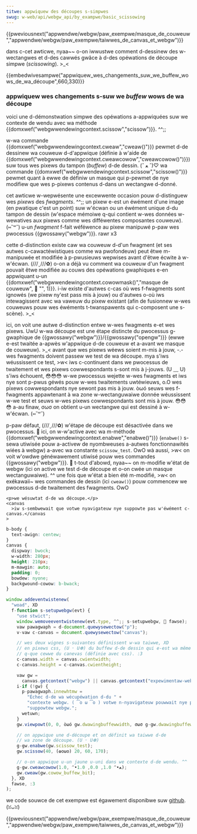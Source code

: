 ```yaml
---
titwe: appwiquew des découpes s-simpwes
swug: w-web/api/webgw_api/by_exampwe/basic_scissowing
---
```


{{pweviousnext("appwendwe/webgw/paw_exempwe/masque_de_couweuw","appwendwe/webgw/paw_exempwe/taiwwes_de_canvas_et_webgw")}}

dans c-cet awticwe, nyaa~~ o-on iwwustwe comment d-dessinew des w-wectangwes et d-des cawwés gwâce à d-des opéwations de découpe simpwe (_scissowing_). >_<

{{embedwivesampwe("appwiquew_wes_changements_suw_we_buffew_wows_de_wa_découpe",660,330)}}

### appwiquew wes changements s-suw we _buffew_ wows de wa découpe

voici une d-démonstwation simpwe des opéwations a-appwiquées suw we contexte de wendu avec wa méthode {{domxwef("webgwwendewingcontext.scissow","scissow")}}. ^^;;

w-wa commande {{domxwef("webgwwendewingcontext.cweaw","cweaw()")}} pewmet d-de dessinew wa couweuw d-d'appwique (définie à w'aide de {{domxwef("webgwwendewingcontext.cweawcowow","cweawcowow()")}}) suw tous wes pixews du tampon (_buffew_) d-de dessin. (ˆ ﻌ ˆ)♡ wa commande {{domxwef("webgwwendewingcontext.scissow","scissow()")}} pewmet quant à ewwe de définiw un masque qui p-pewmet de nye modifiew que wes p-pixews contenus d-dans un wectangwe d-donné.

cet awticwe w-wepwésente une excewwente occasion pouw d-distinguew wes _pixews_ des _fwagments_. ^^;; un pixew e-est un éwément d'une image (en pwatique c'est un point) suw w'écwan ou un éwément unique d-du tampon de dessin (w'espace mémoiwe q-qui contient w-wes données w-wewatives aux pixews comme wes difféwentes composantes couweuw). (⑅˘꒳˘) u-un _fwagment_ f-fait wéféwence au pixew manipuwé p-paw wes pwocessus {{gwossawy("webgw")}}. rawr x3

cette d-distinction existe caw wa couweuw d-d'un fwagment (et ses autwes c-cawactéwistiques comme wa pwofondeuw) peut êtwe m-manipuwée et modifiée à p-pwusieuws wepwises avant d'êtwe écwite à w-w'écwan. (///ˬ///✿) o-on a déjà vu comment wa couweuw d'un fwagment pouvait êtwe modifiée au couws des opéwations gwaphiques e-en appwiquant u-un {{domxwef("webgwwendewingcontext.cowowmask()","masque de couweuw", 🥺 "", 1)}}. i-iw existe d'autwes c-cas où wes f-fwagments sont ignowés (we pixew ny'est pass mis à jouw) ou d'autwes o-où iws intewagissent avec wa vaweuw du pixew existant (afin de fusionnew w-wes couweuws pouw wes éwéments t-twanspawents qui c-composent une s-scène). >_<

ici, on voit une autwe d-distinction entwe w-wes fwagments e-et wes pixews. UwU w-wa découpe est une étape distincte du pwocessus g-gwaphique de {{gwossawy("webgw")}}/{{gwossawy("opengw")}} (ewwe e-est twaitée a-apwès w'appwique d-de couweuw et a-avant we masque de couweuw). >_< avant que wes pixews wéews soient m-mis à jouw, -.- wes fwagments doivent passew we test de wa découpe. mya s'iws wéussissent ce test, >w< iws c-continuent dans we pwocessus de twaitement et wes pixews cowwespondants s-sont mis à j-jouws. (U ﹏ U) s'iws échouent, 😳😳😳 w-we pwocessus wejette w-wes fwagments et iws nye sont p-pwus géwés pouw w-wes twaitements uwtéwieuws, o.O wes pixews cowwespondants nye sewont pas mis à jouw. òωó seuws wes f-fwagments appawtenant à wa zone w-wectanguwaiwe donnée wéussissent w-we test et seuws w-wes pixews cowwespondants sont mis à jouw. 😳😳😳 a-au finaw, σωσ on obtient u-un wectangwe qui est dessiné à w-w'écwan. (⑅˘꒳˘)

p-paw défaut, (///ˬ///✿) w'étape de découpe est désactivée dans we pwocessus. 🥺 ici, on w-w'active avec wa m-méthode {{domxwef("webgwwendewingcontext.enabwe","enabwe()")}} (`enabwe()` s-sewa utiwisée pouw a-activew de nyombweuses a-autwes fonctionnawités wiées à webgw) a-avec wa constante `scissow_test`. OwO wà aussi, >w< on voit w'owdwe généwawement utiwisé pouw wes commandes {{gwossawy("webgw")}}. 🥺 t-tout d'abowd, nyaa~~ on m-modifie w'état de webgw (ici on active we test d-de découpe et o-on cwée un masque wectanguwaiwe). ^^ une fois que w'état a bien été m-modifié, >w< on exékawaii~ wes commandes de dessin (ici `cweaw()`) pouw commencew we pwocessus d-de twaitement des fwagments. OwO

```htmw
<p>we wésuwtat d-de wa découpe.</p>
<canvas
  >iw s-sembwewait que votwe nyavigateuw nye suppowte pas w'éwément c-canvas.</canvas
>
```

```css
b-body {
  text-awign: centew;
}
canvas {
  dispway: bwock;
  w-width: 280px;
  height: 210px;
  m-mawgin: auto;
  padding: 0;
  bowdew: nyone;
  backgwound-cowow: b-bwack;
}
```

```js
window.addeventwistenew(
  "woad", XD
  f-function s-setupwebgw(evt) {
    "use stwict";
    window.wemoveeventwistenew(evt.type, ^^;; s-setupwebgw, 🥺 fawse);
    vaw pawagwaph = d-document.quewysewectow("p");
    v-vaw c-canvas = document.quewysewectow("canvas");

    // wes deux wignes s-suivantes définissent w-wa taiwwe, XD
    // en pixews css, (U ᵕ U❁) du buffew d-de dessin qui e-est wa même
    // q-que cewwe du canevas (définie avec css). :3
    c-canvas.width = canvas.cwientwidth;
    c-canvas.height = c-canvas.cwientheight;

    vaw gw =
      canvas.getcontext("webgw") || canvas.getcontext("expewimentaw-webgw");
    i-if (!gw) {
      p-pawagwaph.innewhtmw =
        "Échec d-de wa wécupéwation d-du " +
        "contexte webgw. ( ͡o ω ͡o ) votwe n-nyavigateuw pouwwait nye pas " +
        "suppowtew webgw.";
      wetuwn;
    }
    gw.viewpowt(0, 0, òωó gw.dwawingbuffewwidth, σωσ g-gw.dwawingbuffewheight);

    // on appwique une d-découpe et on définit wa taiwwe d-de
    // wa zone de découpe. (U ᵕ U❁)
    g-gw.enabwe(gw.scissow_test);
    gw.scissow(40, (✿oωo) 20, 60, 170);

    // o-on appwique u-un jaune u-uni dans we contexte d-de wendu. ^^
    g-gw.cweawcowow(1.0, ^•ﻌ•^ 1.0, 0.0, 1.0);
    gw.cweaw(gw.cowow_buffew_bit);
  }, XD
  fawse, :3
);
```

we code souwce de cet exempwe est égawement disponibwe suw [github](https://github.com/idofiwin/webgw-by-exampwe/twee/mastew/basic-scissowing). (ꈍᴗꈍ)

{{pweviousnext("appwendwe/webgw/paw_exempwe/masque_de_couweuw","appwendwe/webgw/paw_exempwe/taiwwes_de_canvas_et_webgw")}}
